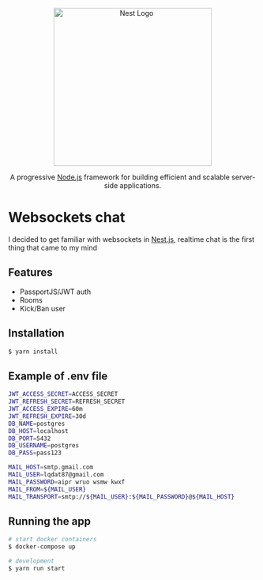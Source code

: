 <p align="center">
  <a href="http://nestjs.com/" target="blank"><img src="https://nestjs.com/img/logo_text.svg" width="320" alt="Nest Logo" /></a>
</p>

[circleci-image]: https://img.shields.io/circleci/build/github/nestjs/nest/master?token=abc123def456
[circleci-url]: https://circleci.com/gh/nestjs/nest

  <p align="center">A progressive <a href="http://nodejs.org" target="_blank">Node.js</a> framework for building efficient and scalable server-side applications.</p>

# Websockets chat

I decided to get familiar with websockets in [Nest.js](https://github.com/nestjs/nest), realtime chat is the first thing that came to my mind

## Features

- PassportJS/JWT auth
- Rooms
- Kick/Ban user

## Installation

```bash
$ yarn install
```

## Example of .env file

```bash
JWT_ACCESS_SECRET=ACCESS_SECRET
JWT_REFRESH_SECRET=REFRESH_SECRET
JWT_ACCESS_EXPIRE=60m
JWT_REFRESH_EXPIRE=30d
DB_NAME=postgres
DB_HOST=localhost
DB_PORT=5432
DB_USERNAME=postgres
DB_PASS=pass123

MAIL_HOST=smtp.gmail.com
MAIL_USER=lqdat87@gmail.com
MAIL_PASSWORD=aipr wruo wsmw kwxf
MAIL_FROM=${MAIL_USER}
MAIL_TRANSPORT=smtp://${MAIL_USER}:${MAIL_PASSWORD}@${MAIL_HOST}
```

## Running the app

```bash
# start docker containers
$ docker-compose up

# development
$ yarn run start
```
